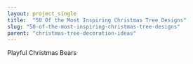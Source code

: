 ```yaml
---
layout: project_single
title:  "50 Of the Most Inspiring Christmas Tree Designs"
slug: "50-of-the-most-inspiring-christmas-tree-designs"
parent: "christmas-tree-decoration-ideas"
---
```

Playful Christmas Bears